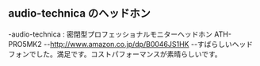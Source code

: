 ## audio-technica のヘッドホン

-audio-technica : 密閉型プロフェッショナルモニターヘッドホン ATH-PRO5MK2
--http://www.amazon.co.jp/dp/B0046JS1HK
--すばらしいヘッドフォンでした。満足です。コストパフォーマンスが素晴らしいです。

